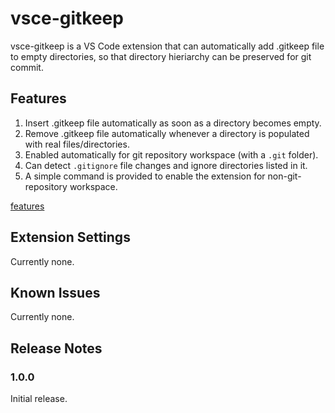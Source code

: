 # vsce-gitkeep

vsce-gitkeep is a VS Code extension that can automatically add .gitkeep file to empty directories, so that directory hieriarchy can be preserved for git commit.

## Features

1. Insert .gitkeep file automatically as soon as a directory becomes empty.
2. Remove .gitkeep file automatically whenever a directory is populated with real files/directories.
3. Enabled automatically for git repository workspace (with a `.git` folder).
4. Can detect `.gitignore` file changes and ignore directories listed in it.
5. A simple command is provided to enable the extension for non-git-repository workspace.

[features](features.gif)

## Extension Settings

Currently none.

<!-- Include if your extension adds any VS Code settings through the `contributes.configuration` extension point.

For example:

This extension contributes the following settings:

* `myExtension.enable`: enable/disable this extension
* `myExtension.thing`: set to `blah` to do something -->

## Known Issues

Currently none.

## Release Notes

### 1.0.0

Initial release.


